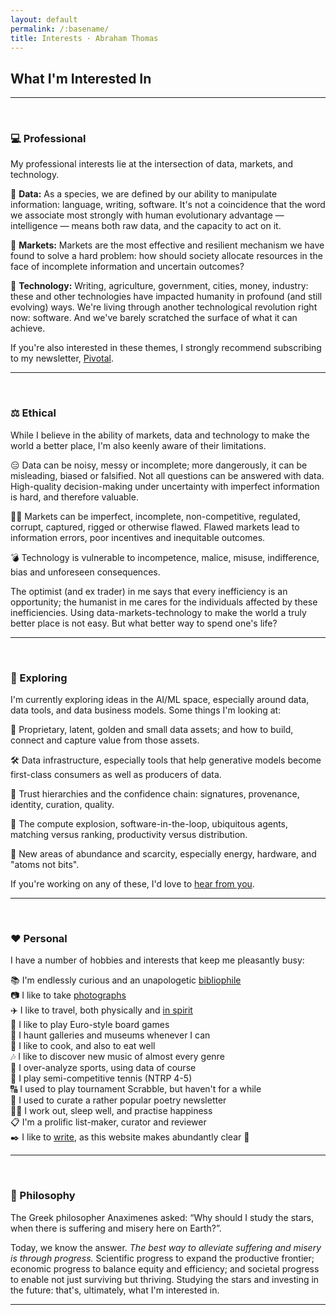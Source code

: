```yaml
---
layout: default
permalink: /:basename/
title: Interests · Abraham Thomas
---
```


## What I'm Interested In



----

<br/> 

### 💻 Professional 

My professional interests lie at the intersection of data, markets, and technology.

📀 **Data:** As a species, we are defined by our ability to manipulate information: language, writing, software. It's not a coincidence that the word we associate most strongly with human evolutionary advantage — intelligence — means both raw data, and the capacity to act on it.

🏪 **Markets:** Markets are the most effective and resilient mechanism we have found to solve a hard problem: how should society allocate resources in the face of incomplete information and uncertain outcomes?

📡 **Technology:** Writing, agriculture, government, cities, money, industry: these and other technologies have impacted humanity in profound (and still evolving) ways. We're living through another technological revolution right now: software. And we've barely scratched the surface of what it can achieve.

If you're also interested in these themes, I strongly recommend subscribing to my newsletter, [Pivotal](https://pivotal.substack.com/about).

----

<br/>

### ⚖️ Ethical

While I believe in the ability of markets, data and technology to make the world a better place, I'm also keenly aware of their limitations. 

😑 Data can be noisy, messy or incomplete; more dangerously, it can be misleading, biased or falsified.  Not all questions can be answered with data.  High-quality decision-making under uncertainty with imperfect information is hard, and therefore valuable.

🏴‍☠️ Markets can be imperfect, incomplete, non-competitive, regulated, corrupt, captured, rigged or otherwise flawed.  Flawed markets lead to information errors, poor incentives and inequitable outcomes.  

💣 Technology is vulnerable to incompetence, malice, misuse, indifference, bias and unforeseen consequences.

The optimist (and ex trader) in me says that every inefficiency is an opportunity; the humanist in me cares for the individuals affected by these inefficiencies.  Using data-markets-technology to make the world a truly better place is not easy.  But what better way to spend one's life?

----

<br/>

### 🧭 Exploring

I'm currently exploring ideas in the AI/ML space, especially around data, data tools, and data business models. Some things I'm looking at:

💎 Proprietary, latent, golden and small data assets; and how to build, connect and capture value from those assets.

🛠 Data infrastructure, especially tools that help generative models become first-class consumers as well as producers of data.

🤝 Trust hierarchies and the confidence chain: signatures, provenance, identity, curation, quality.

🤖 The compute explosion, software-in-the-loop, ubiquitous agents, matching versus ranking, productivity versus distribution.

🔑 New areas of abundance and scarcity, especially energy, hardware, and "atoms not bits".

If you're working on any of these, I'd love to [hear from you](/mailto:at@abrahamthomas.info).



----

<br/>

### ❤️ Personal

I have a number of hobbies and interests that keep me pleasantly busy:

📚 I'm endlessly curious and an unapologetic [bibliophile](/library)  
📷 I like to take [photographs](/gallery)  
✈️ I like to travel, both physically and [in spirit](/library/#travel-adventure--exploration)    
🎲 I like to play Euro-style board games  
🎨 I haunt galleries and museums whenever I can  
🍱 I like to cook, and also to eat well  
🎶 I like to discover new music of almost every genre  
🏅 I over-analyze sports, using data of course  
🎾 I play semi-competitive tennis (NTRP 4-5)  
🔠 I used to play tournament Scrabble, but haven't for a while   
🌸 I used to curate a rather popular poetry newsletter  
🏋🏾 I work out, sleep well, and practise happiness  
📋 I'm a prolific list-maker, curator and reviewer  
✒️ I like to [write](/writing), as this website makes abundantly clear 🙂   


----

<br/>

### 📡 Philosophy

The Greek philosopher Anaximenes asked: “Why should I study the stars, when there is suffering and misery here on Earth?”. 

Today, we know the answer.  *The best way to alleviate suffering and misery is through progress.*  Scientific progress to expand the productive frontier; economic progress to balance equity and efficiency; and societal progress to enable not just surviving but thriving.  Studying the stars and investing in the future: that's, ultimately, what I'm interested in.

----

<br/>

